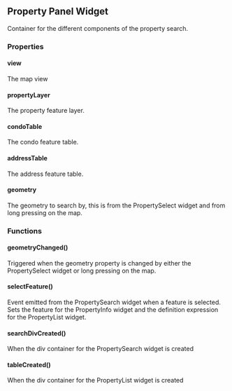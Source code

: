 ## Property Panel Widget
Container for the different components of the property search.
### Properties
#### view
The map view
#### propertyLayer
The property feature layer.
#### condoTable
The condo feature table.
#### addressTable
The address feature table.
#### geometry
The geometry to search by, this is from the PropertySelect widget and from long pressing on the map.

### Functions
#### geometryChanged()
Triggered when the geometry property is changed by either the PropertySelect widget or long pressing on the map.
#### selectFeature()
Event emitted from the PropertySearch widget when a feature is selected.  Sets the feature for the PropertyInfo widget and the definition expression for the PropertyList widget.
#### searchDivCreated()
When the div container for the PropertySearch widget is created

#### tableCreated()
When the div container for the PropertyList widget is created


